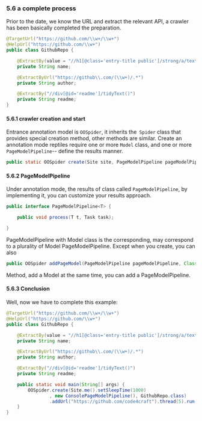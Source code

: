 ### 5.6 a complete process

Prior to the date, we know the URL and extract the relevant API, a crawler has been basically completed the preparation.

```java
@TargetUrl("https://github.com/\\w+/\\w+")
@HelpUrl("https://github.com/\\w+")
public class GithubRepo {

    @ExtractBy(value = "//h1[@class='entry-title public']/strong/a/text()", notNull = true)
    private String name;

    @ExtractByUrl("https://github\\.com/(\\w+)/.*")
    private String author;

    @ExtractBy("//div[@id='readme']/tidyText()")
    private String readme;
}
```
#### 5.6.1 crawler creation and start

Entrance annotation model is `OOSpider`, it inherits the` Spider` class that provides special creation method, other methods are similar. Create an annotation mode reptiles require one or more `Model` class, and one or more `PageModelPipeline`-- define the results manner.

```java
public static OOSpider create(Site site, PageModelPipeline pageModelPipeline, Class... pageModels);
```

#### 5.6.2 PageModelPipeline

Under annotation mode, the results of class called `PageModelPipeline`, by implementing it, you can customize your results approach.
```java
public interface PageModelPipeline<T> {

    public void process(T t, Task task);

}
```

PageModelPipeline with Model class is the corresponding, may correspond to a plurality of Model PageModelPipeline. Except when you create, you can also

```java
public OOSpider addPageModel(PageModelPipeline pageModelPipeline, Class... pageModels)
```

Method, add a Model at the same time, you can add a PageModelPipeline.

#### 5.6.3 Conclusion

Well, now we have to complete this example:

```java
@TargetUrl("https://github.com/\\w+/\\w+")
@HelpUrl("https://github.com/\\w+")
public class GithubRepo {

    @ExtractBy(value = "//h1[@class='entry-title public']/strong/a/text()", notNull = true)
    private String name;

    @ExtractByUrl("https://github\\.com/(\\w+)/.*")
    private String author;

    @ExtractBy("//div[@id='readme']/tidyText()")
    private String readme;

    public static void main(String[] args) {
        OOSpider.create(Site.me().setSleepTime(1000)
                , new ConsolePageModelPipeline(), GithubRepo.class)
                .addUrl("https://github.com/code4craft").thread(5).run();
    }
}
```
